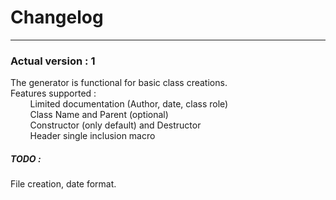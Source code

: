 # Changelog

---

### Actual version : 1
The generator is functional for basic class creations.<br/>
Features supported : <br/>
        Limited documentation (Author, date, class role)<br/>
        Class Name and Parent (optional)<br/>
        Constructor (only default) and Destructor<br/>
        Header single inclusion macro

##### TODO : 
File creation, date format. 

